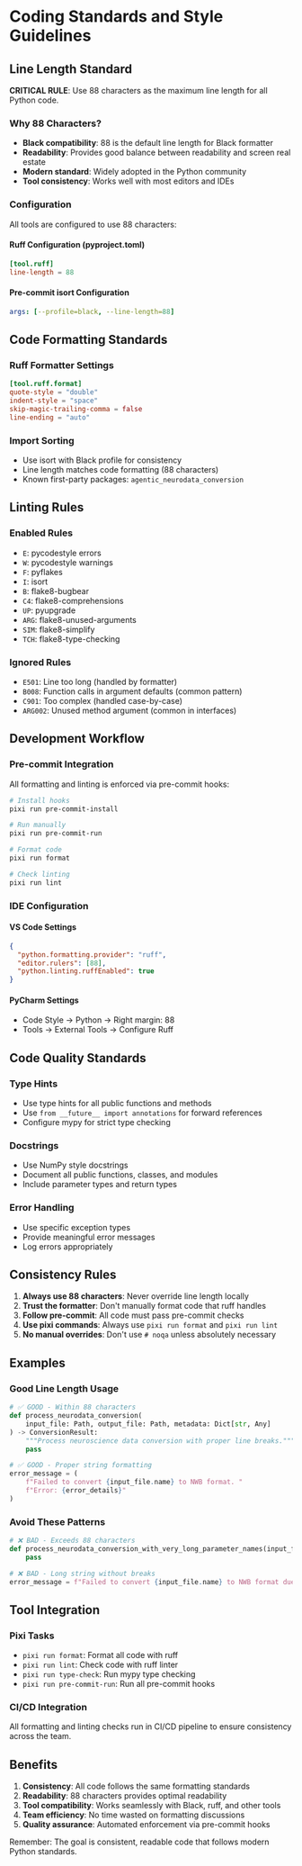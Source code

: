 # Coding Standards and Style Guidelines

## Line Length Standard

**CRITICAL RULE**: Use 88 characters as the maximum line length for all Python code.

### Why 88 Characters?

- **Black compatibility**: 88 is the default line length for Black formatter
- **Readability**: Provides good balance between readability and screen real estate
- **Modern standard**: Widely adopted in the Python community
- **Tool consistency**: Works well with most editors and IDEs

### Configuration

All tools are configured to use 88 characters:

#### Ruff Configuration (pyproject.toml)
```toml
[tool.ruff]
line-length = 88
```

#### Pre-commit isort Configuration
```yaml
args: [--profile=black, --line-length=88]
```

## Code Formatting Standards

### Ruff Formatter Settings

```toml
[tool.ruff.format]
quote-style = "double"
indent-style = "space"
skip-magic-trailing-comma = false
line-ending = "auto"
```

### Import Sorting

- Use isort with Black profile for consistency
- Line length matches code formatting (88 characters)
- Known first-party packages: `agentic_neurodata_conversion`

## Linting Rules

### Enabled Rules
- `E`: pycodestyle errors
- `W`: pycodestyle warnings  
- `F`: pyflakes
- `I`: isort
- `B`: flake8-bugbear
- `C4`: flake8-comprehensions
- `UP`: pyupgrade
- `ARG`: flake8-unused-arguments
- `SIM`: flake8-simplify
- `TCH`: flake8-type-checking

### Ignored Rules
- `E501`: Line too long (handled by formatter)
- `B008`: Function calls in argument defaults (common pattern)
- `C901`: Too complex (handled case-by-case)
- `ARG002`: Unused method argument (common in interfaces)

## Development Workflow

### Pre-commit Integration

All formatting and linting is enforced via pre-commit hooks:

```bash
# Install hooks
pixi run pre-commit-install

# Run manually
pixi run pre-commit-run

# Format code
pixi run format

# Check linting
pixi run lint
```

### IDE Configuration

#### VS Code Settings
```json
{
  "python.formatting.provider": "ruff",
  "editor.rulers": [88],
  "python.linting.ruffEnabled": true
}
```

#### PyCharm Settings
- Code Style → Python → Right margin: 88
- Tools → External Tools → Configure Ruff

## Code Quality Standards

### Type Hints
- Use type hints for all public functions and methods
- Use `from __future__ import annotations` for forward references
- Configure mypy for strict type checking

### Docstrings
- Use NumPy style docstrings
- Document all public functions, classes, and modules
- Include parameter types and return types

### Error Handling
- Use specific exception types
- Provide meaningful error messages
- Log errors appropriately

## Consistency Rules

1. **Always use 88 characters**: Never override line length locally
2. **Trust the formatter**: Don't manually format code that ruff handles
3. **Follow pre-commit**: All code must pass pre-commit checks
4. **Use pixi commands**: Always use `pixi run format` and `pixi run lint`
5. **No manual overrides**: Don't use `# noqa` unless absolutely necessary

## Examples

### Good Line Length Usage

```python
# ✅ GOOD - Within 88 characters
def process_neurodata_conversion(
    input_file: Path, output_file: Path, metadata: Dict[str, Any]
) -> ConversionResult:
    """Process neuroscience data conversion with proper line breaks."""
    pass

# ✅ GOOD - Proper string formatting
error_message = (
    f"Failed to convert {input_file.name} to NWB format. "
    f"Error: {error_details}"
)
```

### Avoid These Patterns

```python
# ❌ BAD - Exceeds 88 characters
def process_neurodata_conversion_with_very_long_parameter_names(input_file_path: Path, output_file_path: Path, conversion_metadata: Dict[str, Any]) -> ConversionResult:
    pass

# ❌ BAD - Long string without breaks
error_message = f"Failed to convert {input_file.name} to NWB format due to validation errors in the metadata schema"
```

## Tool Integration

### Pixi Tasks
- `pixi run format`: Format all code with ruff
- `pixi run lint`: Check code with ruff linter
- `pixi run type-check`: Run mypy type checking
- `pixi run pre-commit-run`: Run all pre-commit hooks

### CI/CD Integration
All formatting and linting checks run in CI/CD pipeline to ensure consistency across the team.

## Benefits

1. **Consistency**: All code follows the same formatting standards
2. **Readability**: 88 characters provides optimal readability
3. **Tool compatibility**: Works seamlessly with Black, ruff, and other tools
4. **Team efficiency**: No time wasted on formatting discussions
5. **Quality assurance**: Automated enforcement via pre-commit hooks

Remember: The goal is consistent, readable code that follows modern Python standards.